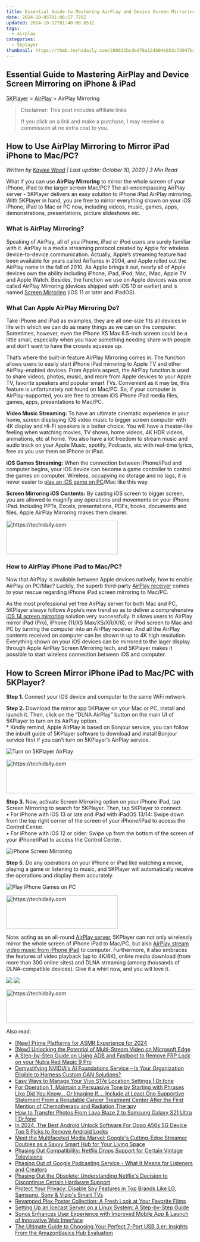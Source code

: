 ```yaml
---
title: Essential Guide to Mastering AirPlay and Device Screen Mirroring on iPhone & iPad
date: 2024-10-05T01:06:57.770Z
updated: 2024-10-12T01:40:08.653Z
tags:
  - airplay
categories:
  - 5kplayer
thumbnail: https://thmb.techidaily.com/280632bcded78a124b04e053c7d047b36940366fb100b93a3444f92f9f5d3614.jpg
---
```


## Essential Guide to Mastering AirPlay and Device Screen Mirroring on iPhone & iPad

[5KPlayer](https://tools.techidaily.com/5kplayer/products/) \> [AirPlay](https://tools.techidaily.com/5kplayer/airplay/) \> AirPlay Mirroring

>  Disclaimer: This post includes affiliate links
>
>  If you click on a link and make a purchase, I may receive a commission at no extra cost to you.
>

## How to Use AirPlay Mirroring to Mirror iPad iPhone to Mac/PC?

 _Written by [Kaylee Wood](https://www.quora.com/profile/Amanda-Hu-21) | Last update: October 10, 2020 | 3 Min Read_

What if you can use **AirPlay Mirroring** to mirror the whole screen of your iPhone, iPad to the larger screen Mac/PC? The all-encompassing AirPlay server - 5KPlayer delivers an easy solution to iPhone iPad AirPlay mirroring. With 5KPlayer in hand, you are free to mirror everything shown on your iOS iPhone, iPad to Mac or PC now, including videos, music, games, apps, demonstrations, presentations, picture slideshows etc. 

### What is AirPlay Mirroring?

Speaking of AirPlay, all of you iPhone, iPad or iPod users are surely familiar with it. AirPlay is a media streaming protocol created by Apple for wireless device-to-device communication. Actually, Apple’s streaming feature had been available for years called AirTunes in 2004, and Apple rolled out the AirPlay name in the fall of 2010\. As Apple brings it out, nearly all of Apple devices own the ability including iPhone, iPad, iPod, Mac, iMac, Apple TV and Apple Watch. Besides, the function we use on Apple devices was once called AirPlay Mirroring (devices shipped with iOS 10 or earlier) and is named [Screen Mirroring](https://tools.techidaily.com/5kplayer/airplay/) (iOS 11 or later and iPadOS).

### What Can Apple AirPlay Mirroring Do?

Take iPhone and iPad as examples, they are all one-size fits all devices in life with which we can do as many things as we can on the computer. Sometimes, however, even the iPhone XS Max 6.5-inch screen could be a little small, especially when you have something needing share with people and don’t want to have the crowds squeeze up.

That’s where the built-in feature AirPlay Mirroring comes in. The function allows users to easily start iPhone iPad mirroring to Apple TV and other AirPlay-enabled devices. From Apple’s aspect, the AirPlay function is used to share videos, photos, music, and more from Apple devices to your Apple TV, favorite speakers and popular smart TVs. Convenient as it may be, this feature is unfortunately not found on Mac/PC. So, if your computer is AirPlay-supported, you are free to stream iOS iPhone iPad media files, games, apps, presentations to Mac/PC.

**Video Music Streaming:** To have an ultimate cinematic experience in your home, screen displaying iOS video music to bigger screen computer with 4K display and Hi-Fi speakers is a better choice. You will have a theater-like feeling when watching movies, TV shows, home videos, 4K HDR videos, animations, etc at home. You also have a lot freedom to stream music and audio track on your Apple Music, spotify, Podcasts, etc with real-time lyrics, free as you use them on iPhone or iPad.

**iOS Games Streaming:** When the connection between iPhone/iPad and computer begins, your iOS device can become a game controller to control the games on computer. Wireless, occupying no storage and no lags, it is never easier to [play an iOS game on PC](https://tools.techidaily.com/5kplayer/airplay/)/Mac like this way.

**Screen Mirroring iOS Contents:** By casting iOS screen to bigger screen, you are allowed to magnify any operations and movements on your iPhone iPad. Including PPTs, Excels, presentations, PDFs, books, documents and files, Apple AirPlay Mirroring makes them clearer.

<!-- affiliate ads begin -->
<a href="https://aligracehair.sjv.io/c/5597632/1880956/19272" target="_top" id="1880956">
  <img src="//a.impactradius-go.com/display-ad/19272-1880956" border="0" alt="https://techidaily.com" width="300" height="90"/>
</a>
<img height="0" width="0" src="https://aligracehair.sjv.io/i/5597632/1880956/19272" style="position:absolute;visibility:hidden;" border="0" />
<!-- affiliate ads end -->

### How to AirPlay iPhone iPad to Mac/PC?

Now that AirPlay is available between Apple devices natively, how to enable AirPlay on PC/Mac? Luckily, the superb third-party [AirPlay receiver](https://tools.techidaily.com/5kplayer/airplay/) comes to your rescue regarding iPhone iPad screen mirroring to Mac/PC.

As the most professional yet free AirPlay server for both Mac and PC, 5KPlayer always follows Apple’s new trend so as to deliver a comprehensive [iOS 14 screen mirroring](https://tools.techidaily.com/5kplayer/airplay/) solution very successfully. It allows users to AirPlay mirror iPad (Pro), iPhone (11/XS Max/XS/XR/X/8), or iPod screen to Mac and PC by turning the computer into an AirPlay receiver. And all the AirPlay contents received on computer can be shown in up to 4K high resolution. Everything shown on your iOS devices can be mirrored to the lager display through Apple AirPlay Screen Mirroring tech, and 5KPlayer makes it possible to start wireless connection between iOS and computer.

## How to Screen Mirror iPhone iPad to Mac/PC with 5KPlayer?

**Step 1.** Connect your iOS device and computer to the same WiFi network.

**Step 2.** Download the mirror app 5KPlayer on your Mac or PC, install and launch it. Then, click on the “DLNA AirPlay” button on the main UI of 5KPlayer to turn on its AirPlay option.  
 \* Kindly remind, Apple AirPlay is based on Bonjour service, you can follow the inbuilt guide of 5KPlayer software to download and install Bonjour service first if you can’t turn on 5KPlayer’s AirPlay service.

![Turn on 5KPlayer AirPlay](https://www.5kplayer.com/airplay/img/turn-on-airplay-5kplayer.jpg) 

<!-- affiliate ads begin -->
<a href="https://aligracehair.sjv.io/c/5597632/1918719/19272" target="_top" id="1918719">
  <img src="//a.impactradius-go.com/display-ad/19272-1918719" border="0" alt="https://techidaily.com" width="728" height="90"/>
</a>
<img height="0" width="0" src="https://aligracehair.sjv.io/i/5597632/1918719/19272" style="position:absolute;visibility:hidden;" border="0" />
<!-- affiliate ads end -->

**Step 3.** Now, activate Screen Mirroring option on your iPhone iPad, tap Screen Mirroring to search for 5KPlayer. Then, tap 5KPlayer to connect.  
 • For iPhone with iOS 13 or late and iPad with iPadOS 13/14: Swipe down from the top right corner of the screen of your iPhone/iPad to access the Control Center.  
 • For iPhone with iOS 12 or older: Swipe up from the bottom of the screen of your iPhone/iPad to access the Control Center.

![iPhone Screen Mirroring](https://www.5kplayer.com/airplay/img/iphone-screen-mirroring.jpg) 

**Step 5\.** Do any operations on your iPhone or iPad like watching a movie, playing a game or listening to music, and 5KPlayer will automatically receive the operations and display them accurately. 

![Play iPhone Games on PC](https://www.5kplayer.com/airplay/img/play-ios-game-on-pc.jpg) 

<!-- affiliate ads begin -->
<a href="https://aligracehair.sjv.io/c/5597632/1868586/19272" target="_top" id="1868586">
  <img src="//a.impactradius-go.com/display-ad/19272-1868586" border="0" alt="https://techidaily.com" width="300" height="90"/>
</a>
<img height="0" width="0" src="https://aligracehair.sjv.io/i/5597632/1868586/19272" style="position:absolute;visibility:hidden;" border="0" />
<!-- affiliate ads end -->

Note: acting as an all-round [AirPlay server](https://tools.techidaily.com/5kplayer/airplay/), 5KPlayer can not only wirelessly mirror the whole screen of iPhone iPad to Mac/PC, but also [AirPlay stream video music from iPhone iPad](https://tools.techidaily.com/5kplayer/airplay/) to computer. Furthermore, it also embraces the features of video playback (up to 4K/8K), online media download (from more than 300 online sites) and DLNA streaming (among thousands of DLNA-compatible devices). Give it a whirl now, and you will love it.

[![](https://www.5kplayer.com/airplay/../button/freedownwhitewin.png)](https://tools.techidaily.com/5kplayer/products/) [![](https://www.5kplayer.com/airplay/../button/freedownbackmac.png)](https://tools.techidaily.com/5kplayer/products/)

<!-- affiliate ads begin -->
<a href="https://ephamedtechinc.pxf.io/c/5597632/2136619/26400" target="_top" id="2136619">
  <img src="//a.impactradius-go.com/display-ad/26400-2136619" border="0" alt="https://techidaily.com" width="728" height="90"/>
</a>
<img height="0" width="0" src="https://ephamedtechinc.pxf.io/i/5597632/2136619/26400" style="position:absolute;visibility:hidden;" border="0" />
<!-- affiliate ads end -->

<ins class="adsbygoogle"
     style="display:block"
     data-ad-format="autorelaxed"
     data-ad-client="ca-pub-7571918770474297"
     data-ad-slot="1223367746"></ins>

<ins class="adsbygoogle"
     style="display:block"
     data-ad-client="ca-pub-7571918770474297"
     data-ad-slot="8358498916"
     data-ad-format="auto"
     data-full-width-responsive="true"></ins>

<span class="atpl-alsoreadstyle">Also read:</span>
<div><ul>
<li><a href="https://youtube-blog.techidaily.com/rime-platforms-for-asmr-experience-for-2024/"><u>[New] Prime Platforms for ASMR Experience for 2024</u></a></li>
<li><a href="https://some-guidance.techidaily.com/new-unlocking-the-potential-of-multi-stream-video-on-microsoft-edge/"><u>[New] Unlocking the Potential of Multi-Stream Video on Microsoft Edge</u></a></li>
<li><a href="https://bypass-frp.techidaily.com/a-step-by-step-guide-on-using-adb-and-fastboot-to-remove-frp-lock-on-your-nubia-red-magic-9-pro-by-drfone-android/"><u>A Step-by-Step Guide on Using ADB and Fastboot to Remove FRP Lock on your Nubia Red Magic 9 Pro</u></a></li>
<li><a href="https://tech-revival.techidaily.com/demystifying-nvidias-ai-foundations-service-is-your-organization-eligible-to-harness-custom-gan-solutions/"><u>Demystifying NVIDIA's AI Foundations Service – Is Your Organization Eligible to Harness Custom GAN Solutions?</u></a></li>
<li><a href="https://android-location.techidaily.com/easy-ways-to-manage-your-vivo-s17e-location-settings-drfone-by-drfone-virtual/"><u>Easy Ways to Manage Your Vivo S17e Location Settings | Dr.fone</u></a></li>
<li><a href="https://buynow-info.techidaily.com/for-operation-1-maintain-a-persuasive-tone-by-starting-with-phrases-like-did-you-know-or-imagine-if-include-at-least-one-supportive-statement-from-a-reputab10/"><u>For Operation 1, Maintain a Persuasive Tone by Starting with Phrases Like Did You Know... Or Imagine If.... Include at Least One Supportive Statement From a Reputable Cancer Treatment Center After the First Mention of Chemotherapy and Radiation Therapy</u></a></li>
<li><a href="https://android-transfer.techidaily.com/how-to-transfer-photos-from-lava-blaze-2-to-samsung-galaxy-s21-ultra-drfone-by-drfone-transfer-from-android-transfer-from-android/"><u>How to Transfer Photos From Lava Blaze 2 to Samsung Galaxy S21 Ultra | Dr.fone</u></a></li>
<li><a href="https://sim-unlock.techidaily.com/in-2024-the-best-android-unlock-software-for-oppo-a56s-5g-device-top-5-picks-to-remove-android-locks-by-drfone-android/"><u>In 2024, The Best Android Unlock Software For Oppo A56s 5G Device Top 5 Picks to Remove Android Locks</u></a></li>
<li><a href="https://media-tips.techidaily.com/meet-the-multifaceted-media-marvel-googles-cutting-edge-streamer-doubles-as-a-savvy-smart-hub-for-your-living-space/"><u>Meet the Multifaceted Media Marvel: Google's Cutting-Edge Streamer Doubles as a Savvy Smart Hub for Your Living Space</u></a></li>
<li><a href="https://media-tips.techidaily.com/phasing-out-compatibility-netflix-drops-support-for-certain-vintage-televisions/"><u>Phasing Out Compatibility: Netflix Drops Support for Certain Vintage Televisions</u></a></li>
<li><a href="https://media-tips.techidaily.com/phasing-out-of-google-podcasting-service-what-it-means-for-listeners-and-creators/"><u>Phasing Out of Google Podcasting Service - What It Means for Listeners and Creators</u></a></li>
<li><a href="https://media-tips.techidaily.com/phasing-out-the-obsolete-understanding-netflixs-decision-to-discontinue-certain-hardware-support/"><u>Phasing Out the Obsolete: Understanding Netflix's Decision to Discontinue Certain Hardware Support</u></a></li>
<li><a href="https://media-tips.techidaily.com/protect-your-privacy-disable-spy-features-in-top-brands-like-lg-samsung-sony-and-vizios-smart-tvs/"><u>Protect Your Privacy: Disable Spy Features in Top Brands Like LG, Samsung, Sony & Vizio's Smart TVs</u></a></li>
<li><a href="https://media-tips.techidaily.com/revamped-plex-poster-collection-a-fresh-look-at-your-favorite-films/"><u>Revamped Plex Poster Collection: A Fresh Look at Your Favorite Films</u></a></li>
<li><a href="https://media-tips.techidaily.com/setting-up-an-icecast-server-on-a-linux-system-a-step-by-step-guide/"><u>Setting Up an Icecast Server on a Linux System: A Step-by-Step Guide</u></a></li>
<li><a href="https://media-tips.techidaily.com/sonos-enhances-user-experience-with-improved-mobile-app-and-launch-of-innovative-web-interface/"><u>Sonos Enhances User Experience with Improved Mobile App & Launch of Innovative Web Interface</u></a></li>
<li><a href="https://buynow-info.techidaily.com/the-ultimate-guide-to-choosing-your-perfect-7-port-usb-3er-insights-from-the-amazonbasics-hub-evaluation/"><u>The Ultimate Guide to Choosing Your Perfect 7-Port USB 3.er: Insights From the AmazonBasics Hub Evaluation</u></a></li>
</ul></div>

